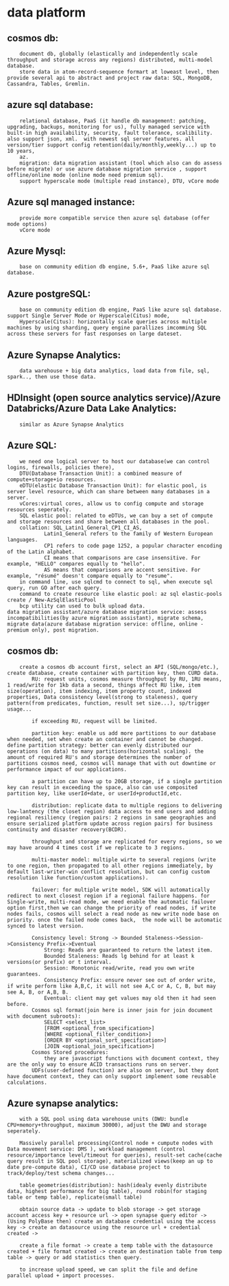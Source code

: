 # data platform
	
## cosmos db: 
		document db, globally (elastically and independently scale throughput and storage across any regions) distributed, multi-model database.
		store data in atom-record-sequence formart at loweast level, then provide several api to abstract and project raw data: SQL, MongoDB, Cassandra, Tables, Gremlin.
## azure sql database: 
		relational database, PaaS (it handle db management: patching, upgrading, backups, monitoring for us), fully managed service with built-in high availability, security, fault tolerance, scalibility. also support json, xml.  with newest sql server features. all version/tier support config retention(daily/monthly,weekly...) up to 10 years, 
		az.
		migration: data migration assistant (tool which also can do assess before migrate) or use azure database migration service , support offline/online mode (online mode need premium sql).
		support hyperscale mode (multiple read instance), DTU, vCore mode
## Azure sql managed instance: 
		provide more compatible service then azure sql database (offer mode options)
		vCore mode
	
## Azure Mysql: 
		base on community edition db engine, 5.6+, PaaS like azure sql database. 
## Azure postgreSQL: 
		base on community edition db engine, PaaS like azure sql database. support Single Server Mode or Hyperscale(Citus) mode,
		Hyperscale(Citus): horizontally scale queries across multiple machines by using sharding, query engine parallizes imcomming SQL across these servers for fast responses on large dateset.
	
## Azure Synapse Analytics: 
		data warehouse + big data analytics, load data from file, sql, spark.., then use those data.
## HDInsight (open source analytics service)/Azure Databricks/Azure Data Lake Analytics: 
		similar as Azure Synapse Analytics
	
## Azure SQL:
		we need one logical server to host our database(we can control logins, firewalls, policies there),
		DTU(Database Transaction Unit): a combined measure of compute+storage+io resources. 
		eDTU(elastic Database Transaction Unit): for elastic pool, is server level resource, which can share between many databases in a server.
		vCores:virtual cores, allow us to config compute and storage resources seperately.
		SQL elastic pool: related to eDTUs, we can buy a set of compute and storage resources and share between all databases in the pool.
		collation: SQL_Latin1_General_CP1_CI_AS, 
				Latin1_General refers to the family of Western European languages.
				CP1 refers to code page 1252, a popular character encoding of the Latin alphabet.
				CI means that comparisons are case insensitive. For example, "HELLO" compares equally to "hello".
				AS means that comparisons are accent sensitive. For example, "résumé" doesn't compare equally to "resume".
		in command line, use sqlcmd to connect to sql, when execute sql query, run GO after each query. 
		command to create resource like elastic pool: az sql elastic-pools create / New-AzSqlElasticPool
		bcp utility can used to bulk upload data.
	data migration assistant/azure database migration service: assess incompatibilities(by azure migration assistant), migrate schema, migrate data(azure database migration service: offline, online - premium only), post migration.


## cosmos db: 
		create a cosmos db account first, select an API (SQL/mongo/etc.), create database, create container with partition key, then CURD data.
			RU: request units, cosmos measure throughput by RU, 1RU means, 1 read/write for 1kb data a second, things affect RU like, item size(operation), item indexing, item property count, indexed properties, Data consistency level(strong to staleness), query pattern(from predicates, function, result set size...), sp/trigger usage...
		
			if exceeding RU, request will be limited.
		
			partition key: enable us add more partitions to our database when needed, set when create an container and cannot be changed. define partition strategy: better can evenly distributed our operations (on data) to many partitions(horizontal scaling). the amount of required RU's and storage determines the number of partitions cosmos need, cosmos will manage that with out downtime or performance impact of our applications.
		
			a partition can have up to 20GB storage, if a single partition key can result in exceeding the space, also can use composited partition key, like userId+date, or userId+productId,etc.
		
			distribution: replicate data to multiple regions to delivering low-lantency (the closet region) data access to end users and adding regional resiliency (region pairs: 2 regions in same geographies and ensure serialized platform update across region pairs) for business continuity and disaster recovery(BCDR).
		
			throughput and storage are replicated for every regions, so we may have around 4 times cost if we replicate to 3 regions.
		
			multi-master model: multiple wirte to several regions (write to one region, then propagated to all other regions immediately, by default last-writer-win conflict resolution, but can config custom resolution like function/custom applications). 
		
			failover: for multiple write model, SDK will automatically redirect to next closest region if a regional failure happens. for Single-write, multi-read mode, we need enable the automatic failover option first,then we can change the priority of read nodes, if write nodes fails, cosmos will select a read node as new write node base on priority. once the failed node comes back,  the node will be automatic synced to latest version.
		
			Consistency level: Strong -> Bounded Staleness->Session->Consistency Prefix->Eventual
				Strong: Reads are guaranteed to return the latest item.
				Bounded Staleness: Reads lg behind for at least k versions(or prefix) or t interval.
				Session: Monotonic read/write, read you own write guarantees.
				Consistency Prefix: ensure never see out of order write, if write perform like A,B,C, it will not see A,C or A, C, B, but may see A, B, or A,B, B.
				Eventual: client may get values may old then it had seen before.
			Cosmos sql format(join here is inner join for join document with document subroots):
				SELECT <select_list>
				[FROM <optional_from_specification>]
				[WHERE <optional_filter_condition>]
				[ORDER BY <optional_sort_specification>]
				[JOIN <optional_join_specification>]
			Cosmos Stored procedures: 
				they are javascript functions with document context, they are the only way to ensure ACID transactions runs on server.
			UDFs(user-defined function) are also on server, but they dont have document context, they can only support implement some reusable calculations.
		
## Azure synapse analytics: 
		with a SQL pool using data warehouse units (DWU: bundle CPU+memory+throughput, maximum 30000), adjust the DWU and storage seperately.
	
		Massively parallel processing(Control node + cumpute nodes with Data movement service: DMS ), workload management (control resource/importance level/timeout for queries), result-set cache(cache query result in SQL pool storage), materialized views(keep an up to date pre-compute data), CI/CD use database project to track/deploy/test schema changes...

		table geometries(distribution): hash(idealy evenly distribute data, highest performance for big table), round robin(for staging table or temp table), replicate(small table)
	
		obtain source data -> update to blob storage -> get storage account access key + resource url -> open synapse query editor -> (Using PolyBase then) create an database credential using the access key -> create an datasource using the resource url + credential created ->
		
		create a file format -> create a temp table with the datasource created + file format created -> create an destination table from temp table -> query or add statistics then query.
	
		to increase upload speed, we can split the file and define parallel upload + import processes.